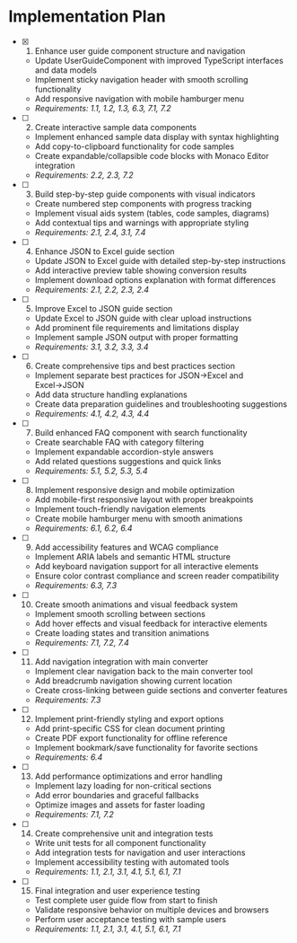 # Implementation Plan

- [x] 1. Enhance user guide component structure and navigation



  - Update UserGuideComponent with improved TypeScript interfaces and data models
  - Implement sticky navigation header with smooth scrolling functionality
  - Add responsive navigation with mobile hamburger menu
  - _Requirements: 1.1, 1.2, 1.3, 6.3, 7.1, 7.2_

- [ ] 2. Create interactive sample data components
  - Implement enhanced sample data display with syntax highlighting
  - Add copy-to-clipboard functionality for code samples
  - Create expandable/collapsible code blocks with Monaco Editor integration
  - _Requirements: 2.2, 2.3, 7.2_

- [ ] 3. Build step-by-step guide components with visual indicators
  - Create numbered step components with progress tracking
  - Implement visual aids system (tables, code samples, diagrams)
  - Add contextual tips and warnings with appropriate styling
  - _Requirements: 2.1, 2.4, 3.1, 7.4_

- [ ] 4. Enhance JSON to Excel guide section
  - Update JSON to Excel guide with detailed step-by-step instructions
  - Add interactive preview table showing conversion results
  - Implement download options explanation with format differences
  - _Requirements: 2.1, 2.2, 2.3, 2.4_

- [ ] 5. Improve Excel to JSON guide section
  - Update Excel to JSON guide with clear upload instructions
  - Add prominent file requirements and limitations display
  - Implement sample JSON output with proper formatting
  - _Requirements: 3.1, 3.2, 3.3, 3.4_

- [ ] 6. Create comprehensive tips and best practices section
  - Implement separate best practices for JSON→Excel and Excel→JSON
  - Add data structure handling explanations
  - Create data preparation guidelines and troubleshooting suggestions
  - _Requirements: 4.1, 4.2, 4.3, 4.4_

- [ ] 7. Build enhanced FAQ component with search functionality
  - Create searchable FAQ with category filtering
  - Implement expandable accordion-style answers
  - Add related questions suggestions and quick links
  - _Requirements: 5.1, 5.2, 5.3, 5.4_

- [ ] 8. Implement responsive design and mobile optimization
  - Add mobile-first responsive layout with proper breakpoints
  - Implement touch-friendly navigation elements
  - Create mobile hamburger menu with smooth animations
  - _Requirements: 6.1, 6.2, 6.4_

- [ ] 9. Add accessibility features and WCAG compliance
  - Implement ARIA labels and semantic HTML structure
  - Add keyboard navigation support for all interactive elements
  - Ensure color contrast compliance and screen reader compatibility
  - _Requirements: 6.3, 7.3_

- [ ] 10. Create smooth animations and visual feedback system
  - Implement smooth scrolling between sections
  - Add hover effects and visual feedback for interactive elements
  - Create loading states and transition animations
  - _Requirements: 7.1, 7.2, 7.4_

- [ ] 11. Add navigation integration with main converter
  - Implement clear navigation back to the main converter tool
  - Add breadcrumb navigation showing current location
  - Create cross-linking between guide sections and converter features
  - _Requirements: 7.3_

- [ ] 12. Implement print-friendly styling and export options
  - Add print-specific CSS for clean document printing
  - Create PDF export functionality for offline reference
  - Implement bookmark/save functionality for favorite sections
  - _Requirements: 6.4_

- [ ] 13. Add performance optimizations and error handling
  - Implement lazy loading for non-critical sections
  - Add error boundaries and graceful fallbacks
  - Optimize images and assets for faster loading
  - _Requirements: 7.1, 7.2_

- [ ] 14. Create comprehensive unit and integration tests
  - Write unit tests for all component functionality
  - Add integration tests for navigation and user interactions
  - Implement accessibility testing with automated tools
  - _Requirements: 1.1, 2.1, 3.1, 4.1, 5.1, 6.1, 7.1_

- [ ] 15. Final integration and user experience testing
  - Test complete user guide flow from start to finish
  - Validate responsive behavior on multiple devices and browsers
  - Perform user acceptance testing with sample users
  - _Requirements: 1.1, 2.1, 3.1, 4.1, 5.1, 6.1, 7.1_